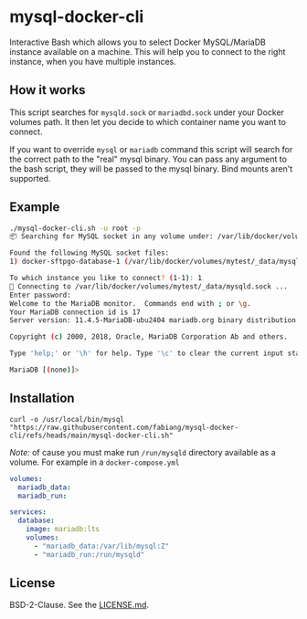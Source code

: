 # mysql-docker-cli

Interactive Bash which allows you to select Docker MySQL/MariaDB instance available on a machine.
This will help you to connect to the right instance, when you have multiple instances.

## How it works

This script searches for `mysqld.sock` or `mariadbd.sock` under your Docker volumes path. 
It then let you decide to which container name you want to connect.

If you want to override `mysql` or `mariadb` command this script will search for the correct path to the "real" mysql binary.
You can pass any argument to the bash script, they will be passed to the mysql binary. 
Bind mounts aren't supported.

## Example

```bash
./mysql-docker-cli.sh -u root -p                                                                                                                 in nu at 20:32:03
📦 Searching for MySQL socket in any volume under: /var/lib/docker/volumes ...

Found the following MySQL socket files:
1) docker-sftpgo-database-1 (/var/lib/docker/volumes/mytest/_data/mysqld.sock)

To which instance you like to connect? (1-1): 1
🔌 Connecting to /var/lib/docker/volumes/mytest/_data/mysqld.sock ...
Enter password: 
Welcome to the MariaDB monitor.  Commands end with ; or \g.
Your MariaDB connection id is 17
Server version: 11.4.5-MariaDB-ubu2404 mariadb.org binary distribution

Copyright (c) 2000, 2018, Oracle, MariaDB Corporation Ab and others.

Type 'help;' or '\h' for help. Type '\c' to clear the current input statement.

MariaDB [(none)]> 
```

## Installation

    curl -o /usr/local/bin/mysql "https://raw.githubusercontent.com/fabiang/mysql-docker-cli/refs/heads/main/mysql-docker-cli.sh"

*Note:* of cause you must make run `/run/mysqld` directory available as a volume. For example in a `docker-compose.yml`

```yaml
volumes:
  mariadb_data:
  mariadb_run:

services:
  database:
    image: mariadb:lts
    volumes:
      - "mariadb_data:/var/lib/mysql:Z"
      - "mariadb_run:/run/mysqld"
```

## License

BSD-2-Clause. See the [LICENSE.md](LICENSE.md).
